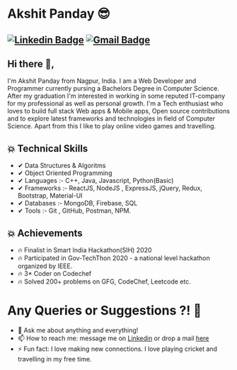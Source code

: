 # Akshit Panday 😎
[![Linkedin Badge](https://img.shields.io/badge/-AkshitPanday-blue?style=social&logo=Linkedin&logoColor=blue&link=https://www.linkedin.com/in/akshitpanday/)](https://www.linkedin.com/in/akshitpanday/) 
[![Gmail Badge](https://img.shields.io/badge/-GMail-c14438?style=social&logo=Gmail&logoColor=red&link=mailto:akshitpanday791@gmail.com)](mailto:akshitpanday791@gmail.com)
---
## Hi there 👋,           
I'm Akshit Panday from Nagpur, India. I am a Web Developer and Programmer currently pursing a Bachelors Degree in Computer Science. After my graduation I'm interested in working in some reputed IT-company for my professional as well as personal growth. I'm a Tech enthusiast who loves to build full stack Web apps & Mobile apps, Open source contributions and to explore latest frameworks and technologies in field of Computer Science. Apart from this I like to play online video games and travelling.

## 💥 Technical Skills
- ✔  Data Structures & Algoritms
- ✔  Object Oriented Programming
- ✔  Languages :- C++, Java, Javascript, Python(Basic)
- ✔  Frameworks :- ReactJS, NodeJS , ExpressJS, jQuery, Redux, Bootstrap, Material-UI
- ✔  Databases :- MongoDB, Firebase, SQL
- ✔  Tools :- Git , GitHub, Postman, NPM.

## 💥 Achievements
- 🔥 Finalist in Smart India Hackathon(SIH) 2020
- 🔥 Participated in Gov-TechThon 2020 - a national level hackathon organized by IEEE.
- 🔥 3* Coder on Codechef
- 🔥 Solved 200+ problems on GFG, CodeChef, Leetcode etc.


# Any Queries or Suggestions ?! 🤔
- 💬 Ask me about anything and everything! 
- 📫 How to reach me: message me on [Linkedin](https://www.linkedin.com/in/akshitpanday/) or drop a mail [here](mailto:akshitpanday791@gmail.com)
- ⚡ Fun fact: I love making new connections. I love playing cricket and travelling in my free time.
